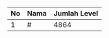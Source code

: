 | No | Nama            | Jumlah Level |
|----|-----------------|--------------|
| 1  | #    |    4864        |
